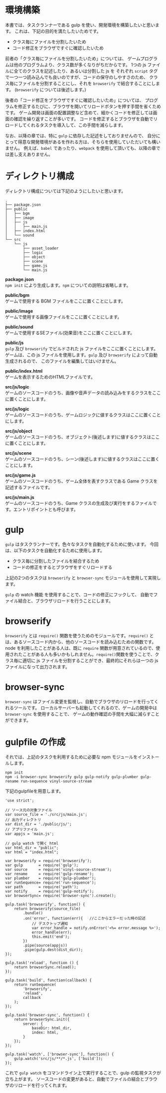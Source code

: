 # 環境構築
本書では、タスクランナーである gulp を使い、開発環境を構築したいと思います。
これは、下記の目的を満たしたいためです。

* クラス毎にファイルを分割したいため
* コード修正をブラウザですぐに確認したいため

前者の「クラス毎にファイルを分割したいため」については、
ゲームプログラムは他のプログラムより、クラス数が多くなりがちだからです。
1つの js ファイルに全てのクラスを記述したり、あるいは分割した js を
それぞれ `script` タグで一つ一つ読み込んでも良いのですが、コードの保守のしやすさのため、
クラス毎にファイルを分割することにし、それを `browserify` で結合することにします。
(`browserify` については後述します。)

後者の「コード修正をブラウザですぐに確認したいため」については、
プログラムを修正するたびに、ブラウザを開いてリロードボタンを押す手間を省くためです。
ゲーム開発は画面の配置調整など含めて、細かくコードを修正しては画面の確認を繰り返すことが多いです。
コードを修正するとブラウザを自動でリロードしてくれるタスクを導入して、この手間を減らします。

なお、以降の章では、特に `gulp` に依存した記述をしておりませんので、
自分にとって得意な開発環境があるを作れる方は、そちらを使用していただいても構いません。
例えば、`babel` であったり、`webpack` を使用して頂いても、以降の章では差し支えありません。

# ディレクトリ構成
ディレクトリ構成については下記のようにしたいと思います。
```
.
├── package.json
├── public
│   ├── bgm
│   ├── image
│   ├── js
│   │   ├── main.js
│   ├── index.html
│   └── sound
└── src
    └── js
        ├── asset_loader
        ├── logic
        ├── object
        ├── scene
        ├── game.js
        └── main.js
```

  **package.json**  
`npm init` により生成します。`npm` についての説明は省略します。

  **public/bgm**  
ゲームで使用する BGM ファイルをここに置くことにします。

  **public/image**  
ゲームで使用する画像ファイルをここに置くことにします。

  **public/sound**  
ゲームで使用するSEファイル(効果音)をここに置くことにします。

  **public/js**  
`gulp` 及び `browserify` でビルドされた js ファイルをここに置くことにします。
ゲームは、この js ファイルを使用します。`gulp` 及び `browserify` によって自動生成されるので、
このファイルを編集してはいけません。

  **public/index.html**  
ゲームを表示するためのHTMLファイルです。

  **src/js/logic**  
ゲームのソースコードのうち、画像や音声データの読み込みをするクラスをここに置くことにします。

  **src/js/logic**  
ゲームのソースコードのうち、ゲームロジックに値するクラスはここに置くことにします。

  **src/js/object**  
ゲームのソースコードのうち、オブジェクト(後述します)に値するクラスはここに置くことにします。

  **src/js/scene**  
ゲームのソースコードのうち、シーン(後述します)に値するクラスはここに置くことにします。

  **src/js/game.js**  
ゲームのソースコードのうち、ゲーム全体を表すクラスである Game クラスを記述するファイルです。

  **src/js/main.js**  
ゲームのソースコードのうち、Game クラスの生成及び実行をするファイルです。エントリポイントとも呼びます。

# gulp
`gulp` はタスクランナーです。色々なタスクを自動化するために使います。
今回は、以下のタスクを自動化するために使用します。

* クラス毎に分割したファイルを結合するため
* コードの修正をするとブラウザをすぐリロードする

上記の2つのタスクは `browserify` と `browser-sync` モジュールを使用して実現します。

`gulp` の watch 機能 を使用することで、コードの修正にフックして、
自動でファイル結合と、ブラウザリロードを行うことにします。

# browserify
`browserify` とは `require()` 関数を使うためのモジュールです。`require()` とは、あるソースコード内から、他のソースコードを読み込むための関数です。node を利用したことがある人は、既に `require` 関数が用意されているので、使用されたことがある人も多いかもしれません。`require()`関数を使うことで、クラス毎に適切に js ファイルを分割することができ、最終的にそれらは一つの js ファイルになって出力されます。

# browser-sync

`browser-sync` はファイル変更を監視し、自動でブラウザのリロードを行ってくれるツールです。
ローカルサーバーも起動してくれるので、ゲームの開発中は `browser-sync` を使用することで、
ゲームの動作確認の手間を大幅に減らすことができます。


# gulpfile の作成
それでは、上記のタスクを利用するために必要な npm モジュールをインストールします。
```
npm init
npm -i browser-sync browserify gulp gulp-notify gulp-plumber gulp-rename run-sequence vinyl-source-stream
```

下記のgulpfileを用意します。
```
'use strict';

// ソース元の対象ファイル
var source_file = './src/js/main.js';
// 出力ディレクトリ
var dist_dir = './public/js/';
// アプリファイル
var appjs = 'main.js';

// gulp watch で開く html
var html_dir = "public";
var html = "index.html";

var browserify = require('browserify');
var gulp       = require('gulp');
var source     = require('vinyl-source-stream');
var rename     = require('gulp-rename');
var plumber    = require('gulp-plumber');
var runSequence= require('run-sequence');
var path       = require('path');
var notify     = require('gulp-notify');
var browserSync= require('browser-sync').create();

gulp.task('browserify', function() {
	return browserify(source_file)
		.bundle()
		.on('error', function(err){   //ここからエラーだった時の記述
			// デスクトップ通知
			var error_handle = notify.onError('<%= error.message %>');
			error_handle(err);
			this.emit('end');
		})
		.pipe(source(appjs))
		.pipe(gulp.dest(dist_dir));
});

gulp.task('reload', function () {
	return browserSync.reload();
});

gulp.task('build', function(callback) {
	return runSequence(
		'browserify',
		'reload',
		callback
	);
});

gulp.task('browser-sync', function() {
	return browserSync.init({
		server: {
			baseDir: html_dir,
			index: html,
		}
	});
});

gulp.task('watch', ['browser-sync'], function() {
	gulp.watch('src/js/**/*.js', ['build']);
});
```

これで `gulp watch` をコマンドライン上で実行することで、gulp の監視タスクが立ち上がます。
ソースコードの変更があると、自動でファイルの結合とブラウザのリロードを行ってくれます。
